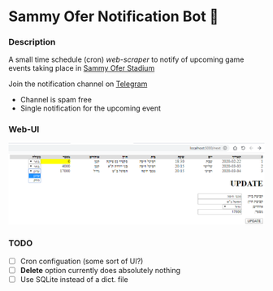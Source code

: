 # Sammy Ofer Notification Bot 🤖

### Description

A small time schedule (cron) _web-scraper_ to notify of upcoming game events taking place in [Sammy Ofer Stadium](https://www.haifa-stadium.com/ "Sammy Ofer Stadium")

Join the notification channel on [Telegram](https://t.me/sammy_ofer_notification_channel)  

* Channel is spam free
* Single notification for the upcoming event

### Web-UI

![Web-UI screenshot](screen.png)

### TODO

- [ ] Cron configuation (some sort of UI?)
- [ ] **Delete** option currently does absolutely nothing
- [ ] Use SQLite instead of a dict. file
